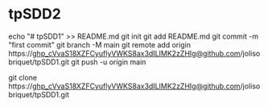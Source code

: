 # tpSDD2
echo "# tpSDD1" >> README.md
git init
git add README.md
git commit -m "first commit"
git branch -M main 
git remote add origin https://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@github.com/jolisobriquet/tpSDD1.git
git push -u origin main

git clone https://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@github.com/jolisobriquet/tpSDD1.git
